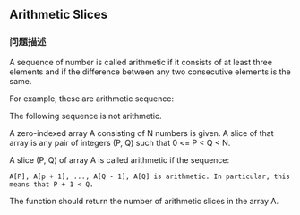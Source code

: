 ## Arithmetic Slices  
### 问题描述
A sequence of number is called arithmetic if it consists of at least three elements and if the difference between any two consecutive elements is the same.

For example, these are arithmetic sequence:

The following sequence is not arithmetic.

A zero-indexed array A consisting of N numbers is given. A slice of that array is any pair of integers (P, Q) such that 0 <= P < Q < N.

A slice (P, Q) of array A is called arithmetic if the sequence:<br/>
    A[P], A[p + 1], ..., A[Q - 1], A[Q] is arithmetic. In particular, this means that P + 1 < Q.

The function should return the number of arithmetic slices in the array A. 
